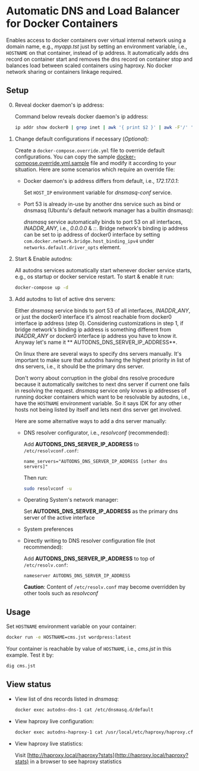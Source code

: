 # Automatic DNS and Load Balancer for Docker Containers

Enables access to docker containers over virtual internal network using a domain name, e.g., *myapp.tst*
just by setting an environment variable, i.e., `HOSTNAME` on that container, instead of ip address. It automatically
adds dns record on container start and removes the dns record on container stop and balances load between scaled
containers using haproxy. No docker network sharing or containers linkage required.

## Setup

0. Reveal docker daemon's ip address:

   Command below reveals docker daemon's ip address:
   ```bash
   ip addr show docker0 | grep inet | awk '{ print $2 }' | awk -F'/' '{ print $1 }'
   ```

1. Change default configurations if necessary (*Optional*):

   Create a `docker-compose.override.yml` file to override default configurations. You can copy the
   sample [docker-compose.override.yml.sample](docker-compose.override.yml.sample) file and modify it according to your
   situation. Here are some scenarios which require an override file:

    * Docker daemon's ip address differs from default, i.e., *172.17.0.1*:

      Set `HOST_IP` environment variable for *dnsmasq-conf* service.

    * Port 53 is already in-use by another dns service such as bind or dnsmasq
      (Ubuntu's default network manager has a builtin dnsmasq):

      *dnsmasq* service automatically binds to port 53 on all interfaces, *INADDR_ANY*, i.e., *0.0.0.0* & *::*. Bridge
      network's binding ip address can be set to ip address of docker0 interface by
      setting `com.docker.network.bridge.host_binding_ipv4` under `networks.default.driver_opts` element.

2. Start & Enable autodns:

   All autodns services automatically start whenever docker service starts, e.g., os startup or docker service restart.
   To start & enable it run:
   ```bash
   docker-compose up -d
   ```

3. Add autodns to list of active dns servers:

   Either *dnsmasq* service binds to port 53 of all interfaces, *INADDR_ANY*, or just the docker0 interface it's almost
   reachable from docker0 interface ip address (step 0). Considering customizations in step 1, if bridge network's
   binding ip address is something different from
   *INADDR_ANY* or docker0 interface ip address you have to know it. Anyway let's name it **
   AUTODNS_DNS_SERVER_IP_ADDRESS**.

   On linux there are several ways to specify dns servers manually. It's important to make sure that autodns having the
   highest priority in list of dns servers, i.e., it should be the primary dns server.

   Don't worry about corruption in the global dns resolve procedure because it automatically switches to next dns server
   if current one fails in resolving the request. *dnsmasq* service only knows ip addresses of running docker containers
   which want to be resolvable by autodns, i.e., have the `HOSTNAME` environment variable. So it says IDK for any other
   hosts not being listed by itself and lets next dns server get involved.

   Here are some alternative ways to add a dns server manually:

    * DNS resolver configurator, i.e., *resolvconf* (recommended):

      Add **AUTODNS_DNS_SERVER_IP_ADDRESS** to `/etc/resolvconf.conf`:
      ```
      name_servers="AUTODNS_DNS_SERVER_IP_ADDRESS [other dns servers]"
      ```
      Then run:
      ```bash
      sudo resolvconf -u
      ```

    * Operating System's network manager:

      Set **AUTODNS_DNS_SERVER_IP_ADDRESS** as the primary dns server of the active interface

    * System preferences
    * Directly writing to DNS resolver configuration file (not recommended):

      Add **AUTODNS_DNS_SERVER_IP_ADDRESS** to top of `/etc/resolv.conf`:
      ```
      nameserver AUTODNS_DNS_SERVER_IP_ADDRESS
      ```
      **Caution**: Content of `/etc/resolv.conf` may become overridden by other tools such as *resolvconf*

## Usage

Set `HOSTNAME` environment variable on your container:

```bash
docker run -e HOSTNAME=cms.jst wordpress:latest
```

Your container is reachable by value of `HOSTNAME`, i.e., *cms.jst* in this example. Test it by:

```bash
dig cms.jst
```

## View status

* View list of dns records listed in *dnsmasq*:

  ```bash
  docker exec autodns-dns-1 cat /etc/dnsmasq.d/default
  ```

* View haproxy live configuration:

  ```bash
  docker exec autodns-haproxy-1 cat /usr/local/etc/haproxy/haproxy.cfg
  ```

* View haproxy live statistics:

  Visit [http://haproxy.local/haproxy?stats](http://haproxy.local/haproxy?stats) in a browser to see haproxy statistics
